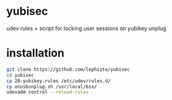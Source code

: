 
# yubisec

udev rules + script for locking user sessions on yubikey unplug

# installation

```bash
git clone https://github.com/lephisto/yubisec
cd yubisec
cp 20-yubikey.rules /etc/udev/rules.d/
cp onusbunplug.sh /usr/local/bin/
udevadm control --reload-rules
```
